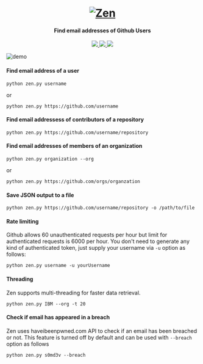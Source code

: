 <h1 align="center">
  <br>
  <a href="https://github.com/s0md3v/Zen"><img src="https://image.ibb.co/eNj5Qf/zenlogo.png" alt="Zen"></a>
</h1>

<h4 align="center">Find email addresses of Github Users</h4>

<p align="center">
  <a href="https://github.com/s0md3v/Zen/releases">
    <img src="https://img.shields.io/github/release/s0md3v/Zen.svg">
  </a>
  <a href="https://travis-ci.com/s0md3v/Zen">
    <img src="https://img.shields.io/travis/com/s0md3v/Zen.svg">
  </a>
  <a href="https://github.com/s0md3v/Zen/issues?q=is%3Aissue+is%3Aclosed">
      <img src="https://img.shields.io/github/issues-closed-raw/s0md3v/Zen.svg">
  </a>
</p>

![demo](https://image.ibb.co/nenkff/Screenshot-2018-10-17-21-41-53.png)

#### Find email address of a user
`python zen.py username`

or

`python zen.py https://github.com/username`

#### Find email addressess of contributors of a repository
`python zen.py https://github.com/username/repository`


#### Find email addresses of members of an organization
`python zen.py organization --org`

or

`python zen.py https://github.com/orgs/organzation`

#### Save JSON output to a file
`python zen.py https://github.com/username/repository -o /path/to/file`

#### Rate limiting
Github allows 60 unauthenticated requests per hour but limit for authenticated requests is 6000 per hour.
You don't need to generate any kind of authenticated token, just supply your username via `-u` option as follows:

`python zen.py username -u yourUsername`

#### Threading
Zen supports multi-threading for faster data retrieval.

`python zen.py IBM --org -t 20`

#### Check if email has appeared in a breach
Zen uses haveibeenpwned.com API to check if an email has been breached or not. This feature is turned off by default and can be used with `--breach` option as follows

`python zen.py s0md3v --breach`
